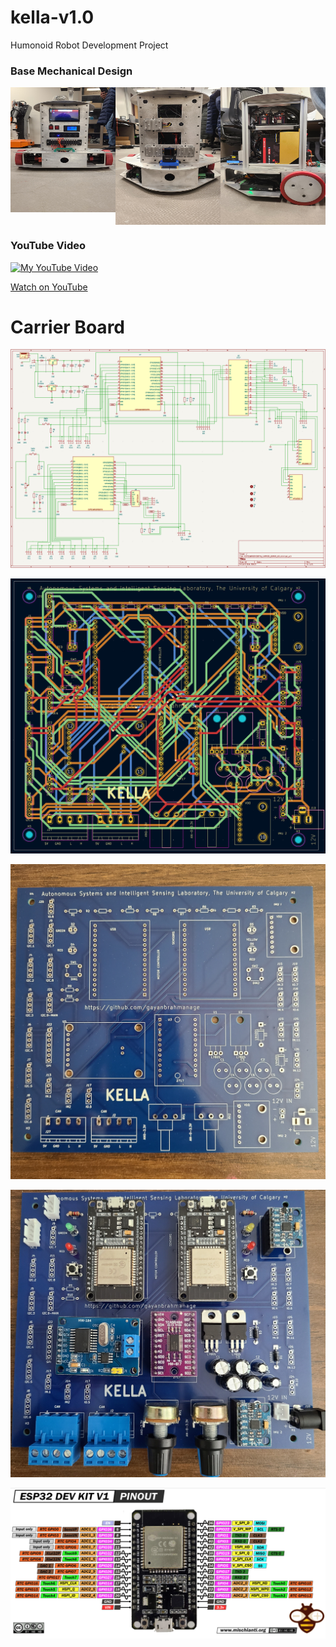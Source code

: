 # kella-v1.0
 Humonoid Robot Development Project

 ### Base Mechanical Design
 <div style="display: flex;">
 <img src="photos/image.png" alt="Example Image" width="180" height="200">
 <img src="photos/image2.png" alt="Example Image" width="180" height="220">
 <img src="photos/image4.png" alt="Example Image" width="180" height="220">
 </div>
 
 ### YouTube Video

[![My YouTube Video](http://img.youtube.com/vi/laG0K3bYE8s/0.jpg)](https://www.youtube.com/watch?v=laG0K3bYE8s)

[Watch on YouTube](https://www.youtube.com/watch?v=laG0K3bYE8s)

# Carrier Board 

![Circuit](KELLAPCB/ESP32KiCAD/Circuit.PNG)

![PCB](KELLAPCB/ESP32KiCAD/PCB.PNG)

![PCB](KELLAPCB/ESP32KiCAD/PCB_Printed.jpg) 

![PCB](KELLAPCB/ESP32KiCAD/Soldered.jpg) 

![MSP32](KELLAPCB/ESP32KiCAD/esp32.PNG)


